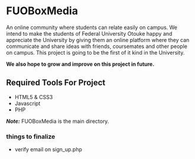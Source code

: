 # FUOBoxMedia
An online community where students can relate easily on campus.
We intend to make the students of Federal University Otouke happy and appreciate the University by giving them an online platform where they can communicate and share ideas with friends, coursemates and other people on campus. This project is going to be the first of it kind in the University.

__We also hope to grow and improve on this project in future.__


## Required Tools For Project
* HTML5 & CSS3
* Javascript
* PHP

__*Note:*__ FUOBoxMedia is the main directory.




### things to finalize
* verify email on sign_up.php
